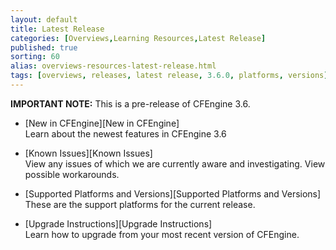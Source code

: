 ```yaml
---
layout: default
title: Latest Release
categories: [Overviews,Learning Resources,Latest Release]
published: true
sorting: 60
alias: overviews-resources-latest-release.html
tags: [overviews, releases, latest release, 3.6.0, platforms, versions]
---
```


**IMPORTANT NOTE:** This is a pre-release of CFEngine 3.6. 

<!--- TODO: move up when no longer a pre-release
-->


* [New in CFEngine][New in CFEngine]  
Learn about the newest features in CFEngine 3.6

* [Known Issues][Known Issues]  
View any issues of which we are currently aware and investigating. View possible workarounds.

* [Supported Platforms and Versions][Supported Platforms and Versions]  
These are the support platforms for the current release.

* [Upgrade Instructions][Upgrade Instructions]  
Learn how to upgrade from your most recent version of CFEngine.


